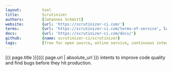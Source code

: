 ```yaml
---
layout:         tool
title:          Scrutinizer
authors:        [Johannes Schmitt]
website:        {url: 'https://scrutinizer-ci.com/'}
terms:          {url: 'https://scrutinizer-ci.com/terms-of-service', label: 'Terms Of Service'}
docs:           {url: 'https://scrutinizer-ci.com/docs/'}
github:         {name: scrutinizer-ci/scrutinizer}
tags:           [free for open source, online service, continuous integration]
---
```


[{{ page.title }}]({{ page.url | absolute_url }}) intents to improve code quality
and find bugs before they hit production.

<!--more--> 
